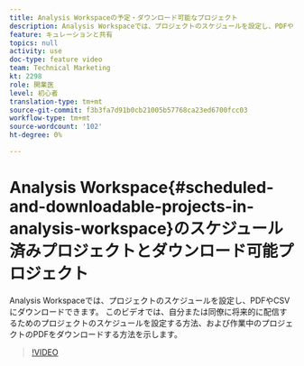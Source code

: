 ```yaml
---
title: Analysis Workspaceの予定・ダウンロード可能なプロジェクト
description: Analysis Workspaceでは、プロジェクトのスケジュールを設定し、PDFやCSVにダウンロードできます。 このビデオでは、自分または同僚に将来的に配信するためのプロジェクトのスケジュールを設定する方法、および作業中のプロジェクトのPDFをダウンロードする方法を示します。
feature: キュレーションと共有
topics: null
activity: use
doc-type: feature video
team: Technical Marketing
kt: 2298
role: 開業医
level: 初心者
translation-type: tm+mt
source-git-commit: f3b3fa7d91b0cb21005b57768ca23ed6700fcc03
workflow-type: tm+mt
source-wordcount: '102'
ht-degree: 0%

---
```



# Analysis Workspace{#scheduled-and-downloadable-projects-in-analysis-workspace}のスケジュール済みプロジェクトとダウンロード可能プロジェクト

Analysis Workspaceでは、プロジェクトのスケジュールを設定し、PDFやCSVにダウンロードできます。 このビデオでは、自分または同僚に将来的に配信するためのプロジェクトのスケジュールを設定する方法、および作業中のプロジェクトのPDFをダウンロードする方法を示します。

>[!VIDEO](https://video.tv.adobe.com/v/24709/?quality=12)
